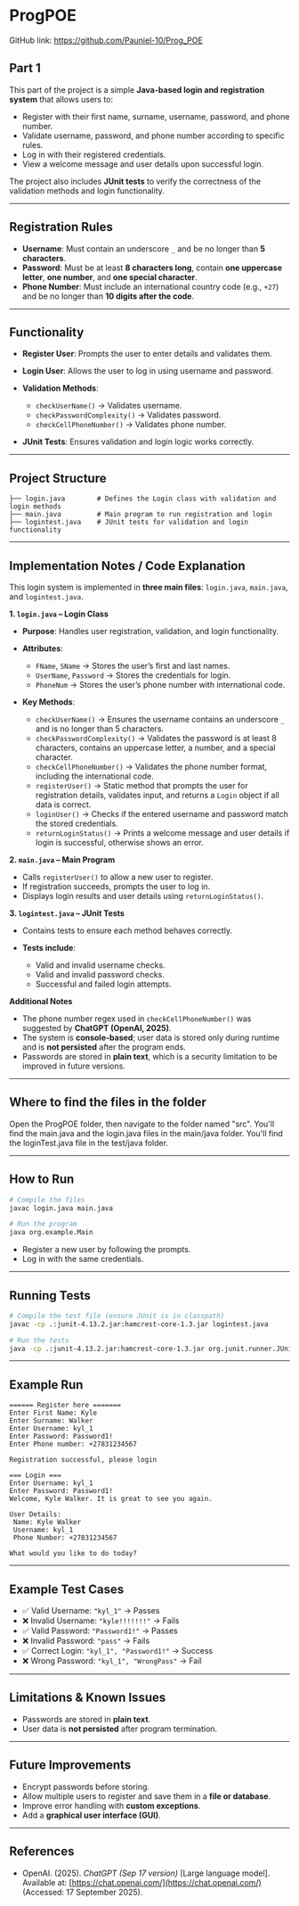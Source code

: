 # ProgPOE
GitHub link:
https://github.com/Pauniel-10/Prog_POE

## Part 1
This part of the project is a simple **Java-based login and registration system** that allows users to:

* Register with their first name, surname, username, password, and phone number.
* Validate username, password, and phone number according to specific rules.
* Log in with their registered credentials.
* View a welcome message and user details upon successful login.

The project also includes **JUnit tests** to verify the correctness of the validation methods and login functionality.

---

## Registration Rules

* **Username**: Must contain an underscore `_` and be no longer than **5 characters**.
* **Password**: Must be at least **8 characters long**, contain **one uppercase letter**, **one number**, and **one special character**.
* **Phone Number**: Must include an international country code (e.g., `+27`) and be no longer than **10 digits after the code**.

---

## Functionality

* **Register User**: Prompts the user to enter details and validates them.
* **Login User**: Allows the user to log in using username and password.
* **Validation Methods**:

  * `checkUserName()` → Validates username.
  * `checkPasswordComplexity()` → Validates password.
  * `checkCellPhoneNumber()` → Validates phone number.
* **JUnit Tests**: Ensures validation and login logic works correctly.

---

## Project Structure

```
├── login.java        # Defines the Login class with validation and login methods
├── main.java         # Main program to run registration and login
├── logintest.java    # JUnit tests for validation and login functionality
```

---

## Implementation Notes / Code Explanation

This login system is implemented in **three main files**: `login.java`, `main.java`, and `logintest.java`.

**1. `login.java` – Login Class**

* **Purpose**: Handles user registration, validation, and login functionality.
* **Attributes**:

  * `FName`, `SName` → Stores the user’s first and last names.
  * `UserName`, `Password` → Stores the credentials for login.
  * `PhoneNum` → Stores the user’s phone number with international code.
* **Key Methods**:

  * `checkUserName()` → Ensures the username contains an underscore `_` and is no longer than 5 characters.
  * `checkPasswordComplexity()` → Validates the password is at least 8 characters, contains an uppercase letter, a number, and a special character.
  * `checkCellPhoneNumber()` → Validates the phone number format, including the international code.
  * `registerUser()` → Static method that prompts the user for registration details, validates input, and returns a `Login` object if all data is correct.
  * `loginUser()` → Checks if the entered username and password match the stored credentials.
  * `returnLoginStatus()` → Prints a welcome message and user details if login is successful, otherwise shows an error.

**2. `main.java` – Main Program**

* Calls `registerUser()` to allow a new user to register.
* If registration succeeds, prompts the user to log in.
* Displays login results and user details using `returnLoginStatus()`.

**3. `logintest.java` – JUnit Tests**

* Contains tests to ensure each method behaves correctly.
* **Tests include**:

  * Valid and invalid username checks.
  * Valid and invalid password checks.
  * Successful and failed login attempts.

**Additional Notes**

* The phone number regex used in `checkCellPhoneNumber()` was suggested by **ChatGPT (OpenAI, 2025)**.
* The system is **console-based**; user data is stored only during runtime and is **not persisted** after the program ends.
* Passwords are stored in **plain text**, which is a security limitation to be improved in future versions.

---
## Where to find the files in the folder

Open the ProgPOE folder, then navigate to the folder named "src". You'll find the main.java and the login.java files in the main/java folder. You'll find the loginTest.java file in the test/java folder.

---
## How to Run

```bash
# Compile the files
javac login.java main.java

# Run the program
java org.example.Main
```

* Register a new user by following the prompts.
* Log in with the same credentials.

---

## Running Tests

```bash
# Compile the test file (ensure JUnit is in classpath)
javac -cp .:junit-4.13.2.jar:hamcrest-core-1.3.jar logintest.java

# Run the tests
java -cp .:junit-4.13.2.jar:hamcrest-core-1.3.jar org.junit.runner.JUnitCore loginTest
```

---

## Example Run

```
====== Register here =======
Enter First Name: Kyle
Enter Surname: Walker
Enter Username: kyl_1
Enter Password: Password1!
Enter Phone number: +27831234567

Registration successful, please login

=== Login ===
Enter Username: kyl_1
Enter Password: Password1!
Welcome, Kyle Walker. It is great to see you again.

User Details:
 Name: Kyle Walker
 Username: kyl_1
 Phone Number: +27831234567

What would you like to do today?
```

---

## Example Test Cases

* ✅ Valid Username: `"kyl_1"` → Passes
* ❌ Invalid Username: `"kyle!!!!!!!"` → Fails
* ✅ Valid Password: `"Password1!"` → Passes
* ❌ Invalid Password: `"pass"` → Fails
* ✅ Correct Login: `"kyl_1", "Password1!"` → Success
* ❌ Wrong Password: `"kyl_1", "WrongPass"` → Fail

---

## Limitations & Known Issues

* Passwords are stored in **plain text**.
* User data is **not persisted** after program termination.

---

## Future Improvements

* Encrypt passwords before storing.
* Allow multiple users to register and save them in a **file or database**.
* Improve error handling with **custom exceptions**.
* Add a **graphical user interface (GUI)**.

---

## References

* OpenAI. (2025). *ChatGPT (Sep 17 version)* \[Large language model]. Available at: [https://chat.openai.com/](https://chat.openai.com/) (Accessed: 17 September 2025).
